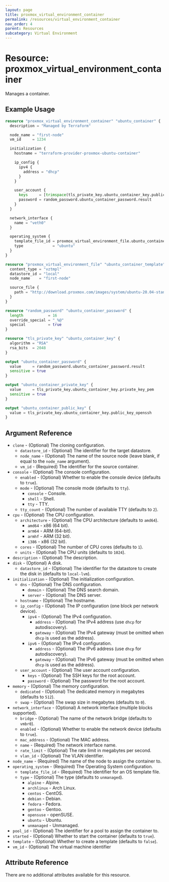 ```yaml
---
layout: page
title: proxmox_virtual_environment_container
permalink: /resources/virtual_environment_container
nav_order: 4
parent: Resources
subcategory: Virtual Environment
---
```


# Resource: proxmox_virtual_environment_container

Manages a container.

## Example Usage

```terraform
resource "proxmox_virtual_environment_container" "ubuntu_container" {
  description = "Managed by Terraform"

  node_name = "first-node"
  vm_id     = 1234

  initialization {
    hostname = "terraform-provider-proxmox-ubuntu-container"

    ip_config {
      ipv4 {
        address = "dhcp"
      }
    }

    user_account {
      keys     = [trimspace(tls_private_key.ubuntu_container_key.public_key_openssh)]
      password = random_password.ubuntu_container_password.result
    }
  }

  network_interface {
    name = "veth0"
  }

  operating_system {
    template_file_id = proxmox_virtual_environment_file.ubuntu_container_template.id
    type             = "ubuntu"
  }
}

resource "proxmox_virtual_environment_file" "ubuntu_container_template" {
  content_type = "vztmpl"
  datastore_id = "local"
  node_name    = "first-node"

  source_file {
    path = "http://download.proxmox.com/images/system/ubuntu-20.04-standard_20.04-1_amd64.tar.gz"
  }
}

resource "random_password" "ubuntu_container_password" {
  length           = 16
  override_special = "_%@"
  special          = true
}

resource "tls_private_key" "ubuntu_container_key" {
  algorithm = "RSA"
  rsa_bits  = 2048
}

output "ubuntu_container_password" {
  value     = random_password.ubuntu_container_password.result
  sensitive = true
}

output "ubuntu_container_private_key" {
  value     = tls_private_key.ubuntu_container_key.private_key_pem
  sensitive = true
}

output "ubuntu_container_public_key" {
  value = tls_private_key.ubuntu_container_key.public_key_openssh
}
```

## Argument Reference

* `clone` - (Optional) The cloning configuration.
    * `datastore_id` - (Optional) The identifier for the target datastore.
    * `node_name` - (Optional) The name of the source node (leave blank, if equal to the `node_name` argument).
    * `vm_id` - (Required) The identifier for the source container.
* `console` - (Optional) The console configuration.
    * `enabled` - (Optional) Whether to enable the console device (defaults to `true`).
    * `mode` - (Optional) The console mode (defaults to `tty`).
        * `console` - Console.
        * `shell` - Shell.
        * `tty` - TTY.
    * `tty_count` - (Optional) The number of available TTY (defaults to `2`).
* `cpu` - (Optional) The CPU configuration.
    * `architecture` - (Optional) The CPU architecture (defaults to `amd64`).
        * `amd64` - x86 (64 bit).
        * `arm64` - ARM (64-bit).
        * `armhf` - ARM (32 bit).
        * `i386` - x86 (32 bit).
    * `cores` - (Optional) The number of CPU cores (defaults to `1`).
    * `units` - (Optional) The CPU units (defaults to `1024`).
* `description` - (Optional) The description.
* `disk` - (Optional) A disk.
    * `datastore_id` - (Optional) The identifier for the datastore to create the disk in (defaults to `local-lvm`).
* `initialization` - (Optional) The initialization configuration.
    * `dns` - (Optional) The DNS configuration.
        * `domain` - (Optional) The DNS search domain.
        * `server` - (Optional) The DNS server.
    * `hostname` - (Optional) The hostname.
    * `ip_config` - (Optional) The IP configuration (one block per network device).
        * `ipv4` - (Optional) The IPv4 configuration.
            * `address` - (Optional) The IPv4 address (use `dhcp` for autodiscovery).
            * `gateway` - (Optional) The IPv4 gateway (must be omitted when `dhcp` is used as the address).
        * `ipv6` - (Optional) The IPv4 configuration.
            * `address` - (Optional) The IPv6 address (use `dhcp` for autodiscovery).
            * `gateway` - (Optional) The IPv6 gateway (must be omitted when `dhcp` is used as the address).
    * `user_account` - (Optional) The user account configuration.
        * `keys` - (Optional) The SSH keys for the root account.
        * `password` - (Optional) The password for the root account.
* `memory` - (Optional) The memory configuration.
    * `dedicated` - (Optional) The dedicated memory in megabytes (defaults to `512`).
    * `swap` - (Optional) The swap size in megabytes (defaults to `0`).
* `network_interface` - (Optional) A network interface (multiple blocks supported).
    * `bridge` - (Optional) The name of the network bridge (defaults to `vmbr0`).
    * `enabled` - (Optional) Whether to enable the network device (defaults to `true`).
    * `mac_address` - (Optional) The MAC address.
    * `name` - (Required) The network interface name.
    * `rate_limit` - (Optional) The rate limit in megabytes per second.
    * `vlan_id` - (Optional) The VLAN identifier.
* `node_name` - (Required) The name of the node to assign the container to.
* `operating_system` - (Required) The Operating System configuration.
    * `template_file_id` - (Required) The identifier for an OS template file.
    * `type` - (Optional) The type (defaults to `unmanaged`).
        * `alpine` - Alpine.
        * `archlinux` - Arch Linux.
        * `centos` - CentOS.
        * `debian` - Debian.
        * `fedora` - Fedora.
        * `gentoo` - Gentoo.
        * `opensuse` - openSUSE.
        * `ubuntu` - Ubuntu.
        * `unmanaged` - Unmanaged.
* `pool_id` - (Optional) The identifier for a pool to assign the container to.
* `started` - (Optional) Whether to start the container (defaults to `true`).
* `template` - (Optional) Whether to create a template (defaults to `false`).
* `vm_id` - (Optional) The virtual machine identifier

## Attribute Reference

There are no additional attributes available for this resource.
